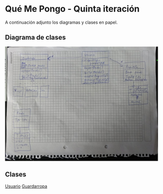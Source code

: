 # Qué Me Pongo - Quinta iteración

A continuación adjunto los diagramas y clases en papel.

## Diagrama de clases

![Diagrama de clases](Diagrama_quinta_iter.jpeg)

## Clases
[Usuario](Usuario.jpeg)
[Guardarropa](Guardarropa.jpeg)
